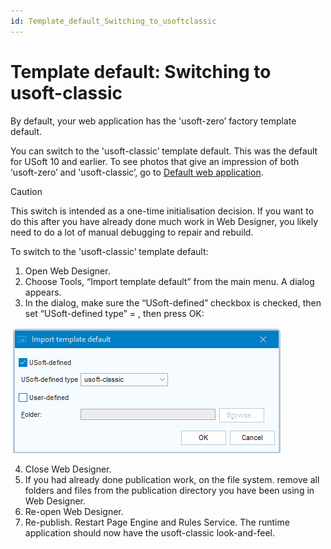 ```yaml
---
id: Template_default_Switching_to_usoftclassic
---
```


# Template default: Switching to usoft-classic

By default, your web application has the 'usoft-zero’ factory template default.

You can switch to the 'usoft-classic’ template default. This was the default for USoft 10 and earlier. To see photos that give an impression of both ‘usoft-zero’ and 'usoft-classic’, go to [Default web application](/docs/Web_and_app_UIs/USoft_template_defaults/Template_defaults_as_a_concept.md).

> [!CAUTION]
> This switch is intended as a one-time initialisation decision. If you want to do this after you have already done much work in Web Designer, you likely need to do a lot of manual debugging to repair and rebuild.

To switch to the 'usoft-classic’ template default:

1. Open Web Designer.
2. Choose Tools, “Import template default” from the main menu. A dialog appears.
3. In the dialog, make sure the “USoft-defined” checkbox is checked, then set “USoft-defined type” = , then press OK:

![](./assets/ec41f430-4758-4e21-bf77-f4fbfca04150.png)

4. Close Web Designer.
5. If you had already done publication work, on the file system. remove all folders and files from the publication directory you have been using in Web Designer.
6. Re-open Web Designer.
7. Re-publish. Restart Page Engine and Rules Service. The runtime application should now have the usoft-classic look-and-feel.